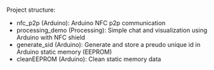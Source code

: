 Project structure:
- nfc_p2p (Arduino): Arduino NFC p2p communication
- processing_demo (Processing): Simple chat and visualization using Arduino with NFC shield
- generate_sid (Arduino): Generate and store a preudo unique id in Arduino static memory (EEPROM)
- cleanEEPROM (Arduino): Clean static memory data
